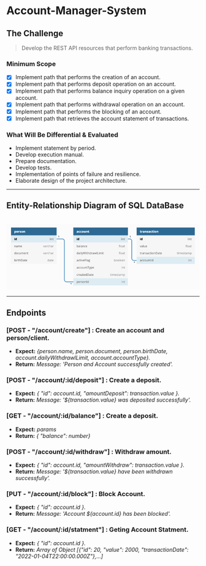 # Account-Manager-System

## The Challenge</br>

> Develop the REST API resources that perform banking transactions.

### Minimum Scope

- [x] Implement path that performs the creation of an account.
- [x] Implement path that performs deposit operation on an account.
- [x] Implement path that performs balance inquiry operation on a given account.
- [x] Implement path that performs withdrawal operation on an account.
- [x] Implement path that performs the blocking of an account.
- [x] Implement path that retrieves the account statement of transactions.

### What Will Be Differential & Evaluated

- Implement statement by period.
- Develop execution manual.
- Prepare documentation.
- Develop tests.
- Implementation of points of failure and resilience.
- Elaborate design of the project architecture.

---

## Entity-Relationship Diagram of SQL DataBase

</br>![ERD AMS_DB](img/AMS_DB.png)

---

## Endpoints

### [POST - "/account/create"] : Create an account and person/client.

- **Expect:** _{person.name, person.document, person.birthDate, account.dailyWithdrawlLimit, account.accountType}._
- **Return:** _Message: 'Person and Account successfully created'._

### [POST - "/account/:id/deposit"] : Create a deposit.

- **Expect:** _{ "id": account.id, "amountDeposit": transaction.value }._
- **Return:** _Message: '${transaction.value} was deposited successfully'._

### [GET - "/account/:id/balance"] : Create a deposit.

- **Expect:** _params_
- **Return:** _{ "balance": number}_

### [POST - "/account/:id/withdraw"] : Withdraw amount.

- **Expect:** _{ "id": account.id, "amountWithdraw": transaction.value }._
- **Return:** _Message: '${transaction.value} have been withdrawn successfully'._

### [PUT - "/account/:id/block"] : Block Account.

- **Expect:** _{ "id": account.id }._
- **Return:** _Message: 'Account ${account.id} has been blocked'._

### [GET - "/account/:id/statment"] : Geting Account Statment.

- **Expect:** _{ "id": account.id }._
- **Return:** _Array of Object [{"id": 20, "value": 2000, "transactionDate": "2022-01-04T22:00:00.000Z"},...]_
